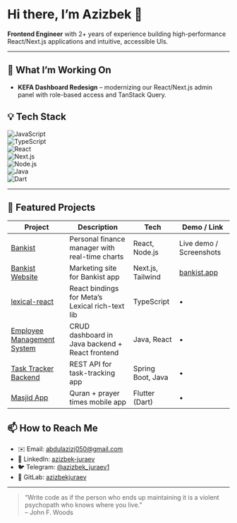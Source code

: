<!-- 👋 Welcome! -->
# Hi there, I’m Azizbek 👋

**Frontend Engineer** with 2+ years of experience building high-performance React/Next.js applications and intuitive, accessible UIs.

---

## 🔭 What I’m Working On
- **KEFA Dashboard Redesign** – modernizing our React/Next.js admin panel with role-based access and TanStack Query.  

## 💡 Tech Stack
![JavaScript](https://img.shields.io/badge/-JavaScript-333333?logo=javascript)  
![TypeScript](https://img.shields.io/badge/-TypeScript-333333?logo=typescript)  
![React](https://img.shields.io/badge/-React-333333?logo=react)  
![Next.js](https://img.shields.io/badge/-Next.js-333333?logo=nextdotjs)  
![Node.js](https://img.shields.io/badge/-Node.js-333333?logo=nodedotjs)  
![Java](https://img.shields.io/badge/-Java-333333?logo=java)  
![Dart](https://img.shields.io/badge/-Dart-333333?logo=dart)

---

## 🚀 Featured Projects
| Project                                     | Description                                      | Tech               | Demo / Link                                      |
|---------------------------------------------|--------------------------------------------------|--------------------|--------------------------------------------------|
| [Bankist](https://github.com/azizbekjuraev/Bankist)                  | Personal finance manager with real-time charts    | React, Node.js     | Live demo / Screenshots                          |
| [Bankist Website](https://github.com/azizbekjuraev/bankist-website)  | Marketing site for Bankist app                   | Next.js, Tailwind  | [bankist.app](https://bankist.app)               |
| [lexical-react](https://github.com/azizbekjuraev/lexical-react)     | React bindings for Meta’s Lexical rich-text lib   | TypeScript         | •                                                |
| [Employee Management System](https://github.com/azizbekjuraev/employee-management-system) | CRUD dashboard in Java backend + React frontend  | Java, React        | •                                                |
| [Task Tracker Backend](https://github.com/azizbekjuraev/task-tracker-backend)         | REST API for task-tracking app                   | Spring Boot, Java  | •                                                |
| [Masjid App](https://github.com/azizbekjuraev/masjid_app)           | Quran + prayer times mobile app                  | Flutter (Dart)     | •                                                |

## 📫 How to Reach Me
- ✉️ Email: abdulazizj050@gmail.com  
- 💼 LinkedIn: [azizbek-juraev](https://www.linkedin.com/in/azizbek-juraev-656b95253)  
- 🐦 Telegram: [@azizbek_juraev1](https://t.me/azizbek_juraev1)  
- 🦊 GitLab: [azizbekjuraev](https://gitlab.com/azizbekjuraev)  

---

> “Write code as if the person who ends up maintaining it is a violent psychopath who knows where you live.”  
> – John F. Woods
